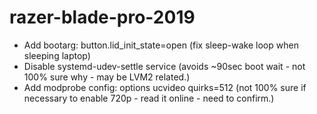 # razer-blade-pro-2019

- Add bootarg: button.lid_init_state=open (fix sleep-wake loop when sleeping laptop)
- Disable systemd-udev-settle service (avoids ~90sec boot wait - not 100% sure why - may be LVM2 related.)
- Add modprobe config: options ucvideo quirks=512 (not 100% sure if necessary to enable 720p - read it online - need to confirm.)
